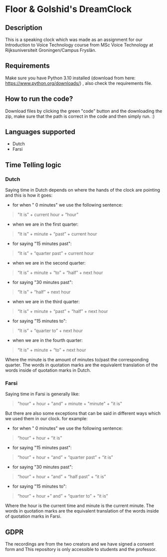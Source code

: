 # Floor & Golshid's DreamClock
## Description
This is a speaking clock which was made as an assignment for our Introduction to Voice Technology course from MSc Voice Technology at Rijksuniversiteit Groningen/Campus Fryslân.
## Requirements
Make sure you have Python 3.10 installed (download from here: https://www.python.org/downloads/) , also check the requirements file.
## How to run the code?
Download files by clicking the green "code" button and the downloading the zip, make sure that the path is correct in the code and then simply run. :)
## Languages supported
- Dutch
- Farsi

## Time Telling logic
### Dutch
Saying time in Dutch depends on where the hands of the clock are pointing and this is how it goes:
- for when " 0 minutes" we use the following sentence:
> "It is” + current hour + “hour”
- when we are in the first quarter:
> “It is” + minute + “past” + current hour
- for saying "15 minutes past":
> “It is” + “quarter past” + current hour
- when we are in the second quarter:
> “It is” + minute + “to” + “half” + next hour
- for saying "30 minutes past":
> “It is” + “half” + next hour
- when we are in the third quarter:
> “It is” + minute + “past” + “half” + next hour
- for saying "15 minutes to":
> “It is” + “quarter to” + next hour
- when we are in the fourth quarter:
> “It is” + minute + “to” + next hour

Where the minute is the amount of minutes to/past the corresponding quarter. The words in quotation marks are the equivalent translation of the words inside of quotation marks in Dutch.
### Farsi
Saying time in Farsi is generally like:
> "hour" + hour + "and" + minute + "minute" + "it is"

But there are also some exceptions that can be said in different ways which we used them in our clock. for example:
- for when " 0 minutes" we use the following sentence:
> “hour” + hour + “it is”
- for saying "15 minutes past":
> “hour” + hour + “and” + “quarter past” + “it is”
- for saying "30 minutes past":
> “hour” + hour + “and” + “half past” + “it is”
- for saying "15 minutes to":
> “hour” + hour +” and” + “quarter to” + “it is”

Where the hour is the current time and minute is the current minute. The words in quotation marks are the equivalent translation of the words inside of quotation marks in Farsi.
## GDPR 
The recordings are from the two creators and we have signed a consent form and This repository is only accessible to students and the professor.

